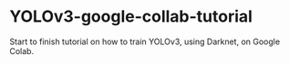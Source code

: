 # YOLOv3-google-collab-tutorial
Start to finish tutorial on how to train YOLOv3, using Darknet, on Google Colab. 
